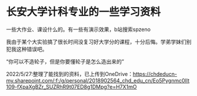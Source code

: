 # 长安大学计科专业的一些学习资料

 一些大作业、课设什么的。有一些有演示效果，b站搜索spzeno

我由于某个大实验搞了很长时间没复习好大学分的课程，十分后悔。学弟学妹们别犯我这种错误吧。

“你可以不造轮子，但是你要懂轮子是怎么造出来的”

2022/5/27:整理了能找到的资料，已上传到OneDrive：https://chdeducn-my.sharepoint.com/:f:/g/personal/2018902564_chd_edu_cn/Eo5Pygnmc0lIt109-fXpaXgBZr_SUZRhR9t07ED8g1DMpg?e=H7X1mO
